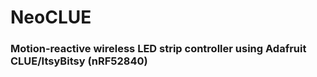 # NeoCLUE 
### Motion-reactive wireless LED strip controller using Adafruit CLUE/ItsyBitsy (nRF52840)
